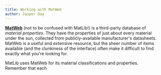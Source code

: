 ```yaml
---
title: Working with MatWeb
author: Jasper Day
---
```


[**MatWeb**](https://matweb.com/) (not to be confused with MatLib!) is a third-party database of *material properties*. They have the properties of just about every material under the sun, collected from publicly-available manufacturer's datasheets. MatWeb is a useful and extensive resource, but the sheer number of items available (and the clunkiness of the interface) often make it difficult to find exactly what you're looking for.

MatLib uses MatWeb for its material classifications and properties. Remember that each 
